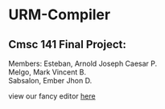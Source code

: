 # URM-Compiler
## Cmsc 141 Final Project:  
  

Members: 
Esteban, Arnold Joseph Caesar P.  
Melgo, Mark Vincent B.  
Sabsalon, Ember Jhon D.  


view our fancy editor [here](http://rjesteban.pythonanywhere.com/urm-compiler)